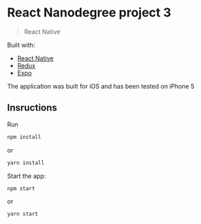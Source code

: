 # React Nanodegree project 3
> React Native

Built with:
- [React Native](https://facebook.github.io/react-native/)
- [Redux](https://redux.js.org/)
- [Expo](https://expo.io/)

The application was built for iOS and has been tested on iPhone 5

## Insructions

Run
```bash
npm install
```
or
```bash
yarn install
```

Start the app:
```bash
npm start
```
or
```bash
yarn start
```